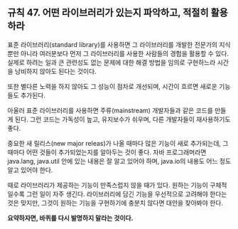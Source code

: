 ## 규칙 47. 어떤 라이브러리가 있는지 파악하고, 적절히 활용하라

표준 라이브러리(standard library)를 사용하면 그 라이브러리를 개발한 전문가의 지식뿐만 아니라 여러분보다 먼저 그 라이브러리를 사용한 사람들의 경험을 활용할 수 있다. 실제로 하려는 일과 큰 관련성도 없는 문제에 대한 해결 방법을 임의로 구현하느라 시간을 낭비하지 않아도 된다는 것이다.

또한 별다른 노력을 하지 않아도 그 성능이 점차로 개선되며, 시간이 흐르면 새로운 기능들도 추가된다. 

아울러 표준 라이브러리를 사용하면 주류(mainstream) 개발자들과 같은 코드를 만들게 된다. 그런 코드는 가독성이 높고, 유지보수가 쉬우며, 다른 개발자들이 재사용하기도 좋다.

중요한 새 릴리스(new major releas)가 나올 때마다 많은 기능이 새로 추가되는데, 그때마다 어떤 것들이 추가되었는지를 알아두는 것이 좋다. 자바 프로그래머라면 java.lang, java.util 안에 있는 내용은 잘 알고 있어야 하며, java.io의 내용도 어느 정도 알고 있어야 한다.

때로 라이브러리가 제공하는 기능이 만족스럽지 않을 때가 있다. 원하는 기능이 구체적일수록 그런 일이 자주 생긴다. 라이브러리에 담긴 기능을 우선적으로 고려해야 한다는 것은 맞지만, 그것이 원하는 기능을 구현하기에 충분치 않다면 대안을 찾아봐야 한다.

**요약하자면, 바퀴를 다시 발명하지 말라는 것이다.**
